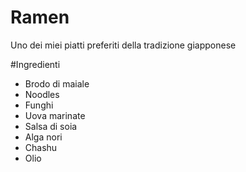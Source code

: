# Ramen

Uno dei miei piatti preferiti della tradizione giapponese

#Ingredienti

- Brodo di maiale
- Noodles
- Funghi
- Uova marinate
- Salsa di soia
- Alga nori
- Chashu
- Olio
  
